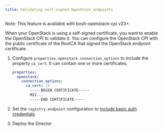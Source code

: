 ```yaml
---
title: Validating self-signed OpenStack endpoints
---
```


<p class="note">Note: This feature is available with bosh-openstack-cpi v23+.</p>

When your OpenStack is using a self-signed certificate, you want to enable the OpenStack CPI to validate it. You can configure the OpenStack CPI with the public certificate of the RootCA that signed the OpenStack endpoint certificate.

1. Configure `properties.openstack.connection_options` to include the property `ca_cert`. It can contain one or more certificates.

    ```yaml
    properties:
      openstack:
        connection_options:
          ca_cert: |+
            -----BEGIN CERTIFICATE-----
            MII...
            -----END CERTIFICATE-----
    ```

1. Set the `registry.endpoint` configuration to [include basic auth credentials](openstack-registry.md)

1. Deploy the Director
